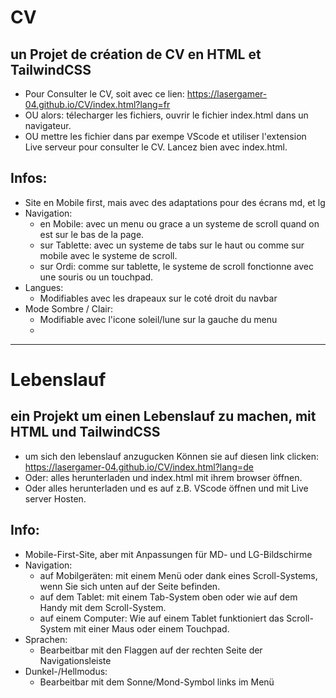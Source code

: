 # CV
## un Projet de création de CV en HTML et TailwindCSS
  - Pour Consulter le CV, soit avec ce lien: https://lasergamer-04.github.io/CV/index.html?lang=fr
  - OU alors: télecharger les fichiers, ouvrir le fichier index.html dans un navigateur.
  - OU mettre les fichier dans par exempe VScode et utiliser l'extension Live serveur pour consulter le CV. Lancez bien avec index.html.

## Infos:
  - Site en Mobile first, mais avec des adaptations pour des écrans md, et lg
  - Navigation:
      - en Mobile: avec un menu ou grace a un systeme de scroll quand on est sur le bas de la page.
      - sur Tablette: avec un systeme de tabs sur le haut ou comme sur mobile avec le systeme de scroll.
      - sur Ordi: comme sur tablette, le systeme de scroll fonctionne avec une souris ou un touchpad.
  - Langues:
    - Modifiables avec les drapeaux sur le coté droit du navbar
  - Mode Sombre / Clair:
    - Modifiable avec l'icone soleil/lune sur la gauche du menu
    - 
---

# Lebenslauf
## ein Projekt um einen Lebenslauf zu machen, mit HTML und TailwindCSS
  - um sich den lebenslauf anzugucken Können sie auf diesen link clicken: https://lasergamer-04.github.io/CV/index.html?lang=de
  - Oder: alles herunterladen und index.html mit ihrem browser öffnen.
  - Oder alles herunterladen und es auf z.B. VScode öffnen und mit Live server Hosten.

## Info:
 - Mobile-First-Site, aber mit Anpassungen für MD- und LG-Bildschirme
 - Navigation:
   - auf Mobilgeräten: mit einem Menü oder dank eines Scroll-Systems, wenn Sie sich unten auf der Seite befinden.
   - auf dem Tablet: mit einem Tab-System oben oder wie auf dem Handy mit dem Scroll-System.
   - auf einem Computer: Wie auf einem Tablet funktioniert das Scroll-System mit einer Maus oder einem Touchpad.
 - Sprachen:
   - Bearbeitbar mit den Flaggen auf der rechten Seite der Navigationsleiste
 - Dunkel-/Hellmodus:
   - Bearbeitbar mit dem Sonne/Mond-Symbol links im Menü

